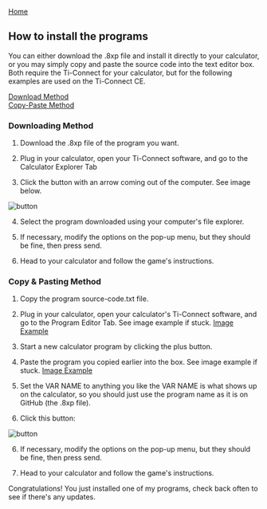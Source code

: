 [Home](http://ti84.chew.pw)

## How to install the programs

You can either download the .8xp file and install it directly to your calculator, or you may simply copy and paste the source code into the text editor box. Both require the Ti-Connect for your calculator, but for the following examples are used on the Ti-Connect CE.

[Download Method](#downloading-method)<br/>
[Copy-Paste Method](#copy--pasting-method)

### Downloading Method

1) Download the .8xp file of the program you want.

2) Plug in your calculator, open your Ti-Connect software, and go to the Calculator Explorer Tab

3) Click the button with an arrow coming out of the computer. See image below.

![button](http://files.chew.pw/47d53a29cf98e5d77fcacb162654f7bb.png)

4) Select the program downloaded using your computer's file explorer.

5) If necessary, modify the options on the pop-up menu, but they should be fine, then press send.

6) Head to your calculator and follow the game's instructions.

### Copy & Pasting Method

1) Copy the program source-code.txt file.

2) Plug in your calculator, open your calculator's Ti-Connect software, and go to the Program Editor Tab. See image example if stuck. [Image Example](http://files.chew.pw/0da2864f17bbe826fc47502012a6f101.png)

2) Start a new calculator program by clicking the plus button.

3) Paste the program you copied earlier into the box. See image example if stuck. [Image Example](http://files.chew.pw/bb4b0008abcc8ccedd606e31cb20e4f3.png)

4) Set the VAR NAME to anything you like the VAR NAME is what shows up on the calculator, so you should just use the program name as it is on GitHub (the .8xp file).

5) Click this button:

![button](http://files.chew.pw/74f7033a3674f5b8116dfd5b0eeef4b3.png)

6) If necessary, modify the options on the pop-up menu, but they should be fine, then press send.

7) Head to your calculator and follow the game's instructions.

Congratulations! You just installed one of my programs, check back often to see if there's any updates.
